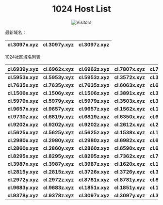 <h1 align="center">1024 Host List</h1>
<p align="center" class="shields">
    <img src="https://img.shields.io/endpoint?url=https%3A%2F%2Fhits.dwyl.com%2Fpooneyy%2F1024-Host-List.json%3Fshow%3Dunique&style=flat-square&label=%E8%AE%BF%E9%97%AE%E4%BA%BA%E6%95%B0&labelColor=pink&color=default" alt="Visitors"/>
</p>
最新域名：

| cl.3097x.xyz | cl.3097y.xyz | cl.3097z.xyz |
| ---- | ---- | ---- |

1024社区域名列表

| cl.6939y.xyz | cl.6962x.xyz | cl.6962z.xyz | cl.7807x.xyz | cl.7807y.xyz | cl.7807z.xyz |
| :---: | :---: | :---: | :---: | :---: | :---: |
| **cl.5953x.xyz** | **cl.5953y.xyz** | **cl.5953z.xyz** | **cl.3572x.xyz** | **cl.3572y.xyz** | **cl.3572z.xyz** |
| **cl.7635x.xyz** | **cl.7635y.xyz** | **cl.7635z.xyz** | **cl.6063x.xyz** | **cl.6063y.xyz** | **cl.6063z.xyz** |
| **cl.1506x.xyz** | **cl.1506y.xyz** | **cl.1506z.xyz** | **cl.3891x.xyz** | **cl.3891y.xyz** | **cl.3891z.xyz** |
| **cl.5979x.xyz** | **cl.5979y.xyz** | **cl.5979z.xyz** | **cl.3503x.xyz** | **cl.3503y.xyz** | **cl.3503z.xyz** |
| **cl.9657x.xyz** | **cl.9657y.xyz** | **cl.9657z.xyz** | **cl.1562x.xyz** | **cl.1562z.xyz** | **cl.9730y.xyz** |
| **cl.9730z.xyz** | **cl.6819y.xyz** | **cl.6819z.xyz** | **cl.6350x.xyz** | **cl.6350y.xyz** | **cl.6350z.xyz** |
| **cl.9202x.xyz** | **cl.9202y.xyz** | **cl.9202z.xyz** | **cl.2612x.xyz** | **cl.2612y.xyz** | **cl.2612z.xyz** |
| **cl.5625x.xyz** | **cl.5625y.xyz** | **cl.5625z.xyz** | **cl.1538x.xyz** | **cl.1538y.xyz** | **cl.1538z.xyz** |
| **cl.2980x.xyz** | **cl.2980y.xyz** | **cl.2980z.xyz** | **cl.6982x.xyz** | **cl.6982y.xyz** | **cl.6982z.xyz** |
| **cl.2860x.xyz** | **cl.2860y.xyz** | **cl.2860z.xyz** | **cl.6590x.xyz** | **cl.6590y.xyz** | **cl.6590z.xyz** |
| **cl.8295x.xyz** | **cl.8295y.xyz** | **cl.8295z.xyz** | **cl.7362x.xyz** | **cl.7362y.xyz** | **cl.7362z.xyz** |
| **cl.3987x.xyz** | **cl.3987y.xyz** | **cl.3987z.xyz** | **cl.1620x.xyz** | **cl.1620y.xyz** | **cl.2815x.xyz** |
| **cl.2815y.xyz** | **cl.2815z.xyz** | **cl.3726x.xyz** | **cl.3726y.xyz** | **cl.3726z.xyz** | **cl.2972x.xyz** |
| **cl.2972y.xyz** | **cl.2972z.xyz** | **cl.8781x.xyz** | **cl.8781y.xyz** | **cl.8781z.xyz** | **cl.9683x.xyz** |
| **cl.9683y.xyz** | **cl.9683z.xyz** | **cl.1851x.xyz** | **cl.1851y.xyz** | **cl.1851z.xyz** | **cl.9378x.xyz** |
| **cl.9378y.xyz** | **cl.9378z.xyz** | **cl.3097x.xyz** | **cl.3097y.xyz** | **cl.3097z.xyz** |
